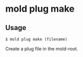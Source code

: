 mold plug make 
===

## Usage 
`$ mold plug make (filename)`

Create a plug file in the mold-root.

